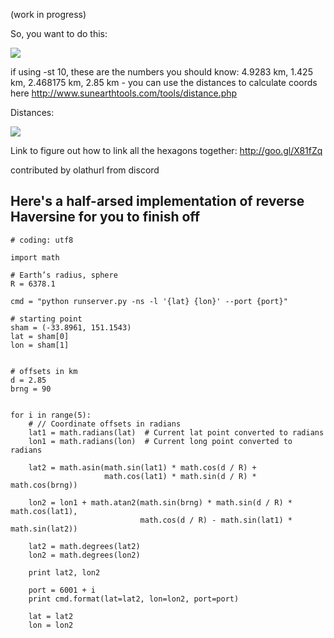 (work in progress)

So, you want to do this:

![](http://i.imgur.com/soznlqc.png)

 if using -st 10, these are the numbers you should know: 4.9283 km, 1.425 km, 2.468175 km, 2.85 km - you can use the distances to calculate coords here http://www.sunearthtools.com/tools/distance.php

Distances:

![](http://i.imgur.com/ZHSo3GN.png)

Link to figure out how to link all the hexagons together: http://goo.gl/X81fZq

contributed by olathurl from discord

## Here's a half-arsed implementation of reverse Haversine for you to finish off

```
# coding: utf8

import math

# Earth’s radius, sphere
R = 6378.1

cmd = "python runserver.py -ns -l '{lat} {lon}' --port {port}"

# starting point
sham = (-33.8961, 151.1543)
lat = sham[0]
lon = sham[1]


# offsets in km
d = 2.85
brng = 90


for i in range(5):
    # // Coordinate offsets in radians
    lat1 = math.radians(lat)  # Current lat point converted to radians
    lon1 = math.radians(lon)  # Current long point converted to radians

    lat2 = math.asin(math.sin(lat1) * math.cos(d / R) +
                     math.cos(lat1) * math.sin(d / R) * math.cos(brng))

    lon2 = lon1 + math.atan2(math.sin(brng) * math.sin(d / R) * math.cos(lat1),
                             math.cos(d / R) - math.sin(lat1) * math.sin(lat2))

    lat2 = math.degrees(lat2)
    lon2 = math.degrees(lon2)

    print lat2, lon2

    port = 6001 + i
    print cmd.format(lat=lat2, lon=lon2, port=port)

    lat = lat2
    lon = lon2
```